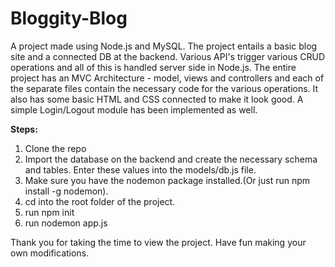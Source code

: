 # Bloggity-Blog
A project made using Node.js and MySQL. The project entails a basic blog site and a connected DB at the backend. Various API's trigger various CRUD operations and all of this is handled server side in Node.js. The entire project has an MVC Architecture - model, views and controllers and each of the separate files contain the necessary code for the various operations. It also has some basic HTML and CSS connected to make it look good. A simple Login/Logout module has been implemented as well.

**Steps:**
  1. Clone the repo
  2. Import the database on the backend and create the necessary schema and tables. Enter these values into the models/db.js file.
  3. Make sure you have the nodemon package installed.(Or just run npm install -g nodemon).
  4. cd into the root folder of the project.
  5. run npm init
  6. run nodemon app.js

Thank you for taking the time to view the project. Have fun making your own modifications.
